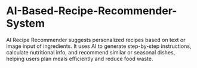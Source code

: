 # AI-Based-Recipe-Recommender-System
AI Recipe Recommender suggests personalized recipes based on text or image input of ingredients. It uses AI to generate step-by-step instructions, calculate nutritional info, and recommend similar or seasonal dishes, helping users plan meals efficiently and reduce food waste.
